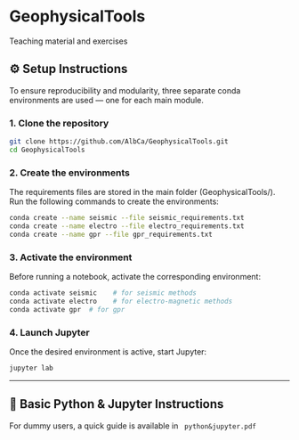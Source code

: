 # GeophysicalTools
 Teaching material and exercises

## ⚙️ Setup Instructions
To ensure reproducibility and modularity, three separate conda environments are used — one for each main module.


### 1. Clone the repository
```bash
git clone https://github.com/AlbCa/GeophysicalTools.git
cd GeophysicalTools
```
### 2. Create the environments
The requirements files are stored in the main folder (GeophysicalTools/).  
Run the following commands to create the environments:
```bash
conda create --name seismic --file seismic_requirements.txt
conda create --name electro --file electro_requirements.txt
conda create --name gpr --file gpr_requirements.txt
```
### 3. Activate the environment
Before running a notebook, activate the corresponding environment:  
```bash
conda activate seismic    # for seismic methods
conda activate electro    # for electro-magnetic methods
conda activate gpr  # for gpr
```
### 4. Launch Jupyter
Once the desired environment is active, start Jupyter:
```bash
jupyter lab
```

---
## 📘 Basic Python & Jupyter Instructions
For dummy users, a quick guide is available in ` python&jupyter.pdf` 
